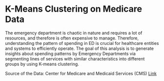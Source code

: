 # K-Means Clustering on Medicare Data
The emergency department is chaotic in nature and requires a lot of resources, and therefore is
often expensive to manage. Therefore, understanding the pattern of spending in ED is crucial for
healthcare entities and systems to efficiently operate. The goal of this analysis is to generate
insights about spending patterns by Emergency Departments via segmenting lines of services
with similar characteristics into different groups by using K-means clustering. 

Source of the Data: Center for Medicare and Medicaid Services (CMS)
[Link](https://www.cms.gov/Research-Statistics-Data-and-Systems/Statistics-Trends-and-Reports/Medicare-Provider-Charge-Data/Physician-and-Other-Supplier)
